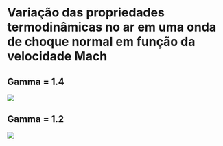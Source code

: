 # Variação das propriedades termodinâmicas no ar em uma onda de choque normal em função da velocidade Mach

## Gamma = 1.4
<img src="https://raw.githubusercontent.com/DOUGLASMENDES/UFABC-Dinamica-de-Gases-Espessura-Camada-Limite/main/gamma_1.4.png" >


## Gamma = 1.2
<img src="https://raw.githubusercontent.com/DOUGLASMENDES/UFABC-Dinamica-de-Gases-Espessura-Camada-Limite/main/gamma_1.2.png" >
